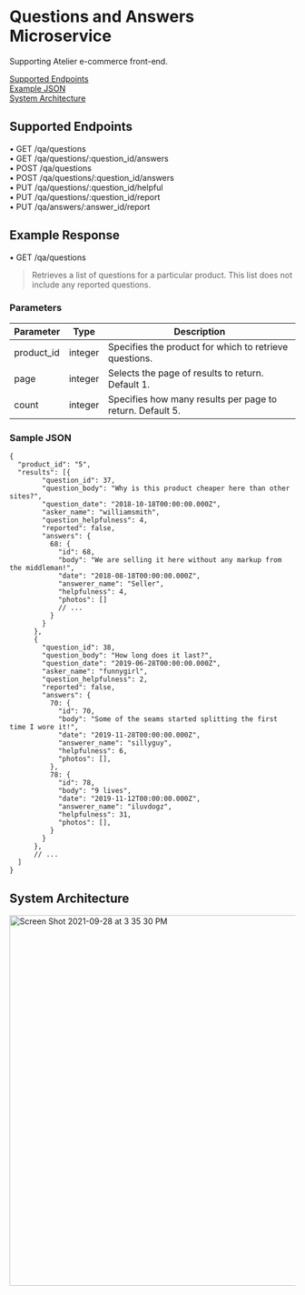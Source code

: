 # Questions and Answers Microservice
  Supporting Atelier e-commerce front-end.
  
  [Supported Endpoints](#supported-endpoints)  
  [Example JSON](#example-response)  
  [System Architecture](#system-architecture)  
 
## Supported Endpoints
• GET /qa/questions  
• GET /qa/questions/:question_id/answers  
• POST /qa/questions  
• POST /qa/questions/:question_id/answers  
• PUT /qa/questions/:question_id/helpful  
• PUT /qa/questions/:question_id/report  
• PUT /qa/answers/:answer_id/report  

## Example Response
• GET /qa/questions  
  > Retrieves a list of questions for a particular product. This list does not include any reported questions.

### Parameters

| Parameter   | Type     | Description                                               |
| ----------- | -------- | --------------------------------------------------------- |
| product_id  | integer  | Specifies the product for which to retrieve questions.    |
| page        | integer  | Selects the page of results to return. Default 1.         |
| count       | integer  | Specifies how many results per page to return. Default 5. |


### Sample JSON
```
{
  "product_id": "5",
  "results": [{
        "question_id": 37,
        "question_body": "Why is this product cheaper here than other sites?",
        "question_date": "2018-10-18T00:00:00.000Z",
        "asker_name": "williamsmith",
        "question_helpfulness": 4,
        "reported": false,
        "answers": {
          68: {
            "id": 68,
            "body": "We are selling it here without any markup from the middleman!",
            "date": "2018-08-18T00:00:00.000Z",
            "answerer_name": "Seller",
            "helpfulness": 4,
            "photos": []
            // ...
          }
        }
      },
      {
        "question_id": 38,
        "question_body": "How long does it last?",
        "question_date": "2019-06-28T00:00:00.000Z",
        "asker_name": "funnygirl",
        "question_helpfulness": 2,
        "reported": false,
        "answers": {
          70: {
            "id": 70,
            "body": "Some of the seams started splitting the first time I wore it!",
            "date": "2019-11-28T00:00:00.000Z",
            "answerer_name": "sillyguy",
            "helpfulness": 6,
            "photos": [],
          },
          78: {
            "id": 78,
            "body": "9 lives",
            "date": "2019-11-12T00:00:00.000Z",
            "answerer_name": "iluvdogz",
            "helpfulness": 31,
            "photos": [],
          }
        }
      },
      // ...
  ]
}
```
## System Architecture

<img width="652" alt="Screen Shot 2021-09-28 at 3 35 30 PM" src="https://user-images.githubusercontent.com/25594509/135169112-d329686d-dd8c-4caa-9c65-d9105906aaea.png">

